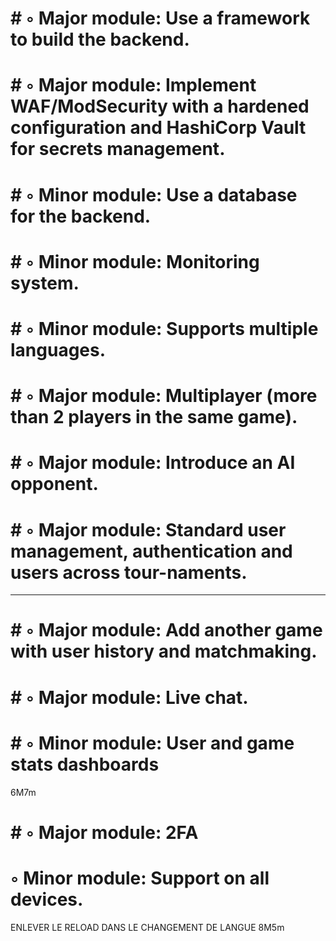 #	# ◦ Major module: Use a framework to build the backend.
#	# ◦ Major module: Implement WAF/ModSecurity with a hardened configuration and HashiCorp Vault for secrets management.
#	# ◦ Minor module: Use a database for the backend.
#	# ◦ Minor module: Monitoring system.
#	# ◦ Minor module: Supports multiple languages.
# 	# ◦ Major module: Multiplayer (more than 2 players in the same game).
#	# ◦ Major module: Introduce an AI opponent.
#	# ◦ Major module: Standard user management, authentication and users across tour-naments.
------------------------------------------------------------------------
#	# ◦ Major module: Add another game with user history and matchmaking.
#	# ◦ Major module: Live chat.
#	# ◦ Minor module: User and game stats dashboards
6M7m
#	# ◦ Major module: 2FA


# ◦ Minor module: Support on all devices.

ENLEVER LE RELOAD DANS LE CHANGEMENT DE LANGUE
8M5m
